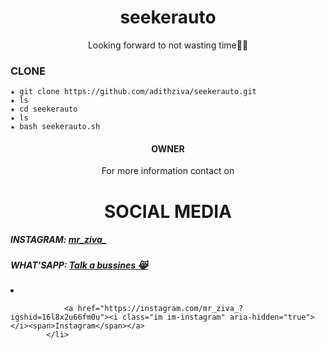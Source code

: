 <h1 align="center">seekerauto</h1>
<p align="center">
Looking forward to not wasting time🏴‍☠️
</p>


### CLONE
```
★ git clone https://github.com/adithziva/seekerauto.git
★ ls
★ cd seekerauto
★ ls
★ bash seekerauto.sh
```

<h4 align="center">OWNER</h4>
<p align="center">For more information contact on</p>
<h1 align="center">SOCIAL MEDIA</h1>

<body>
<div> 
<h5>INSTAGRAM: <a href="https://instagram.com/mr_ziva_?igshid=16l8x2u66fm0u">mr_ziva_</a></h5>
</div>
<div>
<h5>WHAT'SAPP: <a href="https://wa.me/+916282943771">Talk a bussines 😹</a><h5>
</div>
</body>


<li>

                <a href="https://instagram.com/mr_ziva_?igshid=16l8x2u66fm0u"><i class="im im-instagram" aria-hidden="true"></i><span>Instagram</span></a>
            </li>
